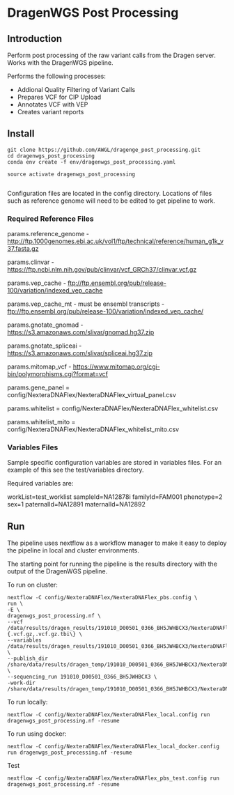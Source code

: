 # DragenWGS Post Processing

## Introduction

Perform post processing of the raw variant calls from the Dragen server. Works with the DragenWGS pipeline.

Performs the following processes:

- Addional Quality Filtering of Variant Calls
- Prepares VCF for CIP Upload
- Annotates VCF with VEP
- Creates variant reports

## Install

```
git clone https://github.com/AWGL/dragenge_post_processing.git
cd dragenwgs_post_processing
conda env create -f env/dragenwgs_post_processing.yaml

source activate dragenwgs_post_processing


```

Configuration files are located in the config directory. Locations of files such as reference genome will need to be edited to get pipeline to work.

 ### Required Reference Files

params.reference_genome - http://ftp.1000genomes.ebi.ac.uk/vol1/ftp/technical/reference/human_g1k_v37.fasta.gz

params.clinvar - https://ftp.ncbi.nlm.nih.gov/pub/clinvar/vcf_GRCh37/clinvar.vcf.gz

params.vep_cache - ftp://ftp.ensembl.org/pub/release-100/variation/indexed_vep_cache

params.vep_cache_mt - must be ensembl transcripts - ftp://ftp.ensembl.org/pub/release-100/variation/indexed_vep_cache/

params.gnotate_gnomad - https://s3.amazonaws.com/slivar/gnomad.hg37.zip

params.gnotate_spliceai - https://s3.amazonaws.com/slivar/spliceai.hg37.zip

params.mitomap_vcf - https://www.mitomap.org/cgi-bin/polymorphisms.cgi?format=vcf

params.gene_panel = config/NexteraDNAFlex/NexteraDNAFlex_virtual_panel.csv

params.whitelist = config/NexteraDNAFlex/NexteraDNAFlex_whitelist.csv

params.whitelist_mito = config/NexteraDNAFlex/NexteraDNAFlex_whitelist_mito.csv

### Variables Files

Sample specific configuration variables are stored in variables files. For an example of this see the test/variables directory.

Required variables are:

workList=test_worklist
sampleId=NA12878i
familyId=FAM001
phenotype=2
sex=1
paternalId=NA12891
maternalId=NA12892


## Run

The pipeline uses nextflow as a workflow manager to make it easy to deploy the pipeline in local and cluster environments.

The starting point for running the pipeline is the results directory with the output of the DragenWGS pipeline.

To run on cluster:

```
nextflow -C config/NexteraDNAFlex/NexteraDNAFlex_pbs.config \
run \
-E \
dragenwgs_post_processing.nf \
--vcf /data/results/dragen_results/191010_D00501_0366_BH5JWHBCX3/NexteraDNAFlex/191010_D00501_0366_BH5JWHBCX3\{.vcf.gz,.vcf.gz.tbi\} \
--variables /data/results/dragen_results/191010_D00501_0366_BH5JWHBCX3/NexteraDNAFlex/\*/\*.variables \
--publish_dir /share/data/results/dragen_temp/191010_D00501_0366_BH5JWHBCX3/NexteraDNAFlex/results \
--sequencing_run 191010_D00501_0366_BH5JWHBCX3 \
-work-dir /share/data/results/dragen_temp/191010_D00501_0366_BH5JWHBCX3/NexteraDNAFlex/work
```

To run locally:
```
nextflow -C config/NexteraDNAFlex/NexteraDNAFlex_local.config run dragenwgs_post_processing.nf -resume

```

To run using docker:
```
nextflow -C config/NexteraDNAFlex/NexteraDNAFlex_local_docker.config run dragenwgs_post_processing.nf -resume
```

Test

```
nextflow -C config/NexteraDNAFlex/NexteraDNAFlex_pbs_test.config run dragenwgs_post_processing.nf -resume

```